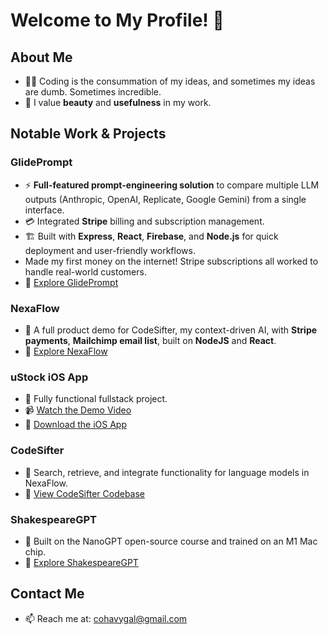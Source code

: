 # Welcome to My Profile! 🌟

## About Me
- 👨‍💻 Coding is the consummation of my ideas, and sometimes my ideas are dumb. Sometimes incredible.
- 🎨 I value **beauty** and **usefulness** in my work.

## Notable Work & Projects

### GlidePrompt
- ⚡ **Full-featured prompt-engineering solution** to compare multiple LLM outputs (Anthropic, OpenAI, Replicate, Google Gemini) from a single interface.
- 💳 Integrated **Stripe** billing and subscription management.
- 🏗️ Built with **Express**, **React**, **Firebase**, and **Node.js** for quick deployment and user-friendly workflows.
- Made my first money on the internet! Stripe subscriptions all worked to handle real-world customers.
- 🔗 [Explore GlidePrompt](https://github.com/galcohavy10/GlidePrompt)

### NexaFlow
- 🚀 A full product demo for CodeSifter, my context-driven AI, with **Stripe payments**, **Mailchimp email list**, built on **NodeJS** and **React**.
- 🔗 [Explore NexaFlow](http://www.mynexaflow.com/)

### uStock iOS App
- 📱 Fully functional fullstack project.
- 📹 [Watch the Demo Video](https://github.com/galcohavy10/galcohavy10/assets/96891588/48429396-a5dd-43a7-bd87-ca4903e56129)
- 🔗 [Download the iOS App](https://apps.apple.com/us/app/ustock/id6448245007)

### CodeSifter
- 🧠 Search, retrieve, and integrate functionality for language models in NexaFlow.
- 🔗 [View CodeSifter Codebase](https://github.com/galcohavy10/CodeSifterPublic)

### ShakespeareGPT
- 🤖 Built on the NanoGPT open-source course and trained on an M1 Mac chip.
- 🔗 [Explore ShakespeareGPT](https://github.com/galcohavy10/NanoGPT)

## Contact Me
- 📫 Reach me at: [cohavygal@gmail.com](mailto:cohavygal@gmail.com)







<!--
**galcohavy10/galcohavy10** is a ✨ _special_ ✨ repository because its `README.md` (this file) appears on your GitHub profile.

Here are some ideas to get you started:


-->
